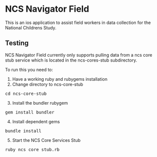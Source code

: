 NCS Navigator Field
===================

This is an ios application to assist field workers in data collection for the National Childrens Study. 

Testing
-------

NCS Navigator Field currently only supports pulling data from a ncs core stub service which is located in the ncs-cores-stub subdirectory.

To run this you need to:

1. Have a working ruby and rubygems installation
2. Change directory to ncs-core-stub
<pre>cd ncs-core-stub</pre>
3. Install the bundler rubygem
<pre>gem install bundler</pre>
4. Install dependent gems
<pre>bundle install</pre>
5. Start the NCS Core Services Stub
<pre>ruby ncs_core_stub.rb</pre>

